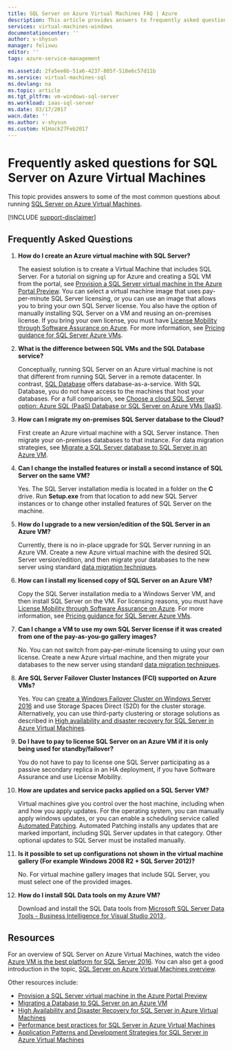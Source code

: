 ```yaml
---
title: SQL Server on Azure Virtual Machines FAQ | Azure
description: This article provides answers to frequently asked questions about running SQL Server on Azure VMs.
services: virtual-machines-windows
documentationcenter: ''
author: v-shysun
manager: felixwu
editor: ''
tags: azure-service-management

ms.assetid: 2fa5ee6b-51a6-4237-805f-518e6c57d11b
ms.service: virtual-machines-sql
ms.devlang: na
ms.topic: article
ms.tgt_pltfrm: vm-windows-sql-server
ms.workload: iaas-sql-server
ms.date: 03/17/2017
wacn.date: ''
ms.author: v-shysun
ms.custom: H1Hack27Feb2017
---
```

# Frequently asked questions for SQL Server on Azure Virtual Machines
This topic provides answers to some of the most common questions about running [SQL Server on Azure Virtual Machines](https://www.azure.cn/home/features/virtual-machines/#virtual-machine-SQLserver).

[!INCLUDE [support-disclaimer](../../../../includes/support-disclaimer.md)]

## Frequently Asked Questions
1. **How do I create an Azure virtual machine with SQL Server?**

    The easiest solution is to create a Virtual Machine that includes SQL Server. For a tutorial on signing up for Azure and creating a SQL VM from the portal, see [Provision a SQL Server virtual machine in the Azure Portal Preview](virtual-machines-windows-portal-sql-server-provision.md). You can select a virtual machine image that uses pay-per-minute SQL Server licensing, or you can use an image that allows you to bring your own SQL Server license. You also have the option of manually installing SQL Server on a VM and reusing an on-premises license. If you bring your own license, you must have [License Mobility through Software Assurance on Azure](https://www.azure.cn/pricing/license-mobility/). For more information, see [Pricing guidance for SQL Server Azure VMs](virtual-machines-windows-sql-server-pricing-guidance.md).

2. **What is the difference between SQL VMs and the SQL Database service?**

    Conceptually, running SQL Server on an Azure virtual machine is not that different from running SQL Server in a remote datacenter. In contrast, [SQL Database](../../../sql-database/sql-database-technical-overview.md) offers database-as-a-service. With SQL Database, you do not have access to the machines that host your databases. For a full comparison, see [Choose a cloud SQL Server option: Azure SQL (PaaS) Database or SQL Server on Azure VMs (IaaS)](../../../sql-database/sql-database-paas-vs-sql-server-iaas.md).
3. **How can I migrate my on-premises SQL Server database to the Cloud?**

    First create an Azure virtual machine with a SQL Server instance. Then migrate your on-premises databases to that instance. For data migration strategies, see [Migrate a SQL Server database to SQL Server in an Azure VM](virtual-machines-windows-migrate-sql.md).
4. **Can I change the installed features or install a second instance of SQL Server on the same VM?**

    Yes. The SQL Server installation media is located in a folder on the **C** drive. Run **Setup.exe** from that location to add new SQL Server instances or to change other installed features of SQL Server on the machine.
5. **How do I upgrade to a new version/edition of the SQL Server in an Azure VM?**

    Currently, there is no in-place upgrade for SQL Server running in an Azure VM. Create a new Azure virtual machine with the desired SQL Server version/edition, and then migrate your databases to the new server using standard [data migration techniques](virtual-machines-windows-migrate-sql.md).
6. **How can I install my licensed copy of SQL Server on an Azure VM?**

    Copy the SQL Server installation media to a Windows Server VM, and then install SQL Server on the VM. For licensing reasons, you must have [License Mobility through Software Assurance on Azure](https://www.azure.cn/pricing/license-mobility/). For more information, see [Pricing guidance for SQL Server Azure VMs](virtual-machines-windows-sql-server-pricing-guidance.md).

7. **Can I change a VM to use my own SQL Server license if it was created from one of the pay-as-you-go gallery images?**

    No. You can not switch from pay-per-minute licensing to using your own license. Create a new Azure virtual machine, and then migrate your databases to the new server using standard [data migration techniques](virtual-machines-windows-migrate-sql.md).

7. **Are SQL Server Failover Cluster Instances (FCI) supported on Azure VMs?**

   Yes. You can [create a Windows Failover Cluster on Windows Server 2016](virtual-machines-windows-portal-sql-create-failover-cluster.md) and use Storage Spaces Direct (S2D) for the cluster storage. Alternatively, you can use third-party clustering or storage solutions as described in [High availability and disaster recovery for SQL Server in Azure Virtual Machines](virtual-machines-windows-sql-high-availability-dr.md#azure-only-high-availability-solutions).

7. **Do I have to pay to license SQL Server on an Azure VM if it is only being used for standby/failover?**

    You do not have to pay to license one SQL Server participating as a passive secondary replica in an HA deployment, if you have Software Assurance and use License Mobility.

8. **How are updates and service packs applied on a SQL Server VM?**

    Virtual machines give you control over the host machine, including when and how you apply updates. For the operating system, you can manually apply windows updates, or you can enable a scheduling service called [Automated Patching](virtual-machines-windows-sql-automated-patching.md). Automated Patching installs any updates that are marked important, including SQL Server updates in that category. Other optional updates to SQL Server must be installed manually.
9. **Is it possible to set up configurations not shown in the virtual machine gallery (For example Windows 2008 R2 + SQL Server 2012)?**

    No. For virtual machine gallery images that include SQL Server, you must select one of the provided images.
10. **How do I install SQL Data tools on my Azure VM?**

     Download and install the SQL Data tools from [Microsoft SQL Server Data Tools - Business Intelligence for Visual Studio 2013 ](https://www.microsoft.com/download/details.aspx?id=42313).

## Resources
For an overview of SQL Server on Azure Virtual Machines, watch the video [Azure VM is the best platform for SQL Server 2016](https://channel9.msdn.com/Events/DataDriven/SQLServer2016/Azure-VM-is-the-best-platform-for-SQL-Server-2016). You can also get a good introduction in the topic, [SQL Server on Azure Virtual Machines overview](virtual-machines-windows-sql-server-iaas-overview.md).

Other resources include:

* [Provision a SQL Server virtual machine in the Azure Portal Preview](virtual-machines-windows-portal-sql-server-provision.md)
* [Migrating a Database to SQL Server on an Azure VM](virtual-machines-windows-migrate-sql.md)
* [High Availability and Disaster Recovery for SQL Server in Azure Virtual Machines](virtual-machines-windows-sql-high-availability-dr.md)
* [Performance best practices for SQL Server in Azure Virtual Machines](virtual-machines-windows-sql-performance.md)
* [Application Patterns and Development Strategies for SQL Server in Azure Virtual Machines](virtual-machines-windows-sql-server-app-patterns-dev-strategies.md)
